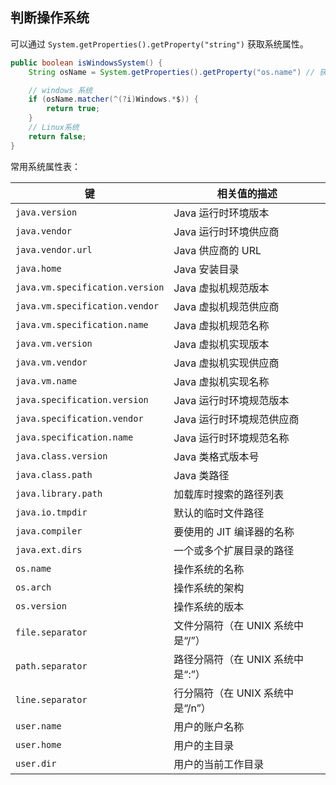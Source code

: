 ## 判断操作系统

可以通过 `System.getProperties().getProperty("string")` 获取系统属性。

```java
public boolean isWindowsSystem() {
    String osName = System.getProperties().getProperty("os.name") // 获取操作系统名

    // windows 系统
    if (osName.matcher(^(?i)Windows.*$)) {
        return true;
    }
    // Linux系统
    return false;
}


```



常用系统属性表：

| 键                              | 相关值的描述                      |
| ------------------------------- | --------------------------------- |
| `java.version`                  | Java 运行时环境版本               |
| `java.vendor`                   | Java 运行时环境供应商             |
| `java.vendor.url`               | Java 供应商的 URL                 |
| `java.home`                     | Java 安装目录                     |
| `java.vm.specification.version` | Java 虚拟机规范版本               |
| `java.vm.specification.vendor`  | Java 虚拟机规范供应商             |
| `java.vm.specification.name`    | Java 虚拟机规范名称               |
| `java.vm.version`               | Java 虚拟机实现版本               |
| `java.vm.vendor`                | Java 虚拟机实现供应商             |
| `java.vm.name`                  | Java 虚拟机实现名称               |
| `java.specification.version`    | Java 运行时环境规范版本           |
| `java.specification.vendor`     | Java 运行时环境规范供应商         |
| `java.specification.name`       | Java 运行时环境规范名称           |
| `java.class.version`            | Java 类格式版本号                 |
| `java.class.path`               | Java 类路径                       |
| `java.library.path`             | 加载库时搜索的路径列表            |
| `java.io.tmpdir`                | 默认的临时文件路径                |
| `java.compiler`                 | 要使用的 JIT 编译器的名称         |
| `java.ext.dirs`                 | 一个或多个扩展目录的路径          |
| `os.name`                       | 操作系统的名称                    |
| `os.arch`                       | 操作系统的架构                    |
| `os.version`                    | 操作系统的版本                    |
| `file.separator`                | 文件分隔符（在 UNIX 系统中是“/”） |
| `path.separator`                | 路径分隔符（在 UNIX 系统中是“:”） |
| `line.separator`                | 行分隔符（在 UNIX 系统中是“/n”）  |
| `user.name`                     | 用户的账户名称                    |
| `user.home`                     | 用户的主目录                      |
| `user.dir`                      | 用户的当前工作目录                |